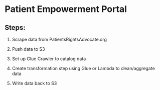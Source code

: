 # Patient Empowerment Portal

## Steps:

1. Scrape data from PatientsRightsAdvocate.org

2. Push data to S3

3. Set up Glue Crawler to catalog data

4. Create transformation step using Glue or Lambda to clean/aggregate data

5. Write data back to S3

